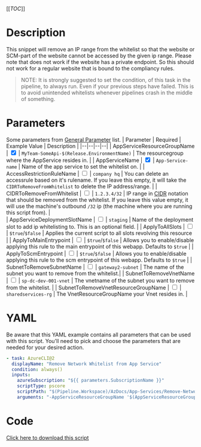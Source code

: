 [[_TOC_]]

# Description

This snippet will remove an IP range from the whitelist so that the website or SCM-part of the website cannot be accessed by the given ip range. Please note that does not work if the website has a private endpoint. So this should not work for a regular website that is bound to the compliancy rules.

> NOTE: It is strongly suggested to set the condition, of this task in the pipeline, to always run. Even if your previous steps have failed. This is to avoid unintended whitelists whenever pipelines crash in the middle of something.

# Parameters

Some parameters from [General Parameter](/Azure/Azure-CLI-Snippets) list.
| Parameter | Required | Example Value | Description |
|--|--|--|--|
| AppServiceResourceGroupName | <input type="checkbox" checked> | `MyTeam-SomeApi-$(Release.EnvironmentName)` | The resourcegroup where the AppService resides in. |
| AppServiceName | <input type="checkbox" checked> | `App-Service-name` | Name of the app service to set the whitelist on. |
| AccessRestrictionRuleName | <input type="checkbox"> | `company hq` | You can delete an accessrule based on it's rulename. If you leave this empty, it will take the `CIDRToRemoveFromWhitelist` to delete the IP address/range. |
| CIDRToRemoveFromWhitelist | <input type="checkbox"> | `1.2.3.4/32` | IP range in [CIDR](https://en.wikipedia.org/wiki/Classless_Inter-Domain_Routing) notation that should be removed from the whitelist. If you leave this value empty, it will use the machine's outbound `/32` ip (the machine where you are running this script from). |  
| AppServiceDeploymentSlotName | <input type="checkbox"> | `staging` | Name of the deployment slot to add ip whitelisting to. This is an optional field. |
| ApplyToAllSlots | <input type="checkbox"> | `$true`/`$false` | Applies the current script to all slots revolving this resource |
| ApplyToMainEntrypoint | <input type="checkbox"> | `$true`/`$false` | Allows you to enable/disable applying this rule to the main entrypoint of this webapp. Defaults to `$true` |
| ApplyToScmEntrypoint | <input type="checkbox"> | `$true`/`$false` | Allows you to enable/disable applying this rule to the scm entrypoint of this webapp. Defaults to `$true` |
| SubnetToRemoveSubnetName | <input type="checkbox"> | `gateway2-subnet` | The name of the subnet you want to remove from the whitelist.|
| SubnetToRemoveVnetName | <input type="checkbox"> | `sp-dc-dev-001-vnet` | The vnetname of the subnet you want to remove from the whitelist. |
| SubnetToRemoveVnetResourceGroupName | <input type="checkbox"> | `sharedservices-rg` | The VnetResourceGroupName your Vnet resides in. |

# YAML

Be aware that this YAML example contains all parameters that can be used with this script. You'll need to pick and choose the parameters that are needed for your desired action.

```yaml
- task: AzureCLI@2
  displayName: "Remove Network Whitelist from App Service"
  condition: always()
  inputs:
    azureSubscription: "${{ parameters.SubscriptionName }}"
    scriptType: pscore
    scriptPath: "$(Pipeline.Workspace)/AzDocs/App-Services/Remove-Network-Whitelist-from-App-Service.ps1"
    arguments: "-AppServiceResourceGroupName '$(AppServiceResourceGroupName)' -AppServiceName '$(AppServiceName)' -AppServiceDeploymentSlotName '$(AppServiceDeploymentSlotName)' -ApplyToAllSlots $(ApplyToAllSlots) -ApplyToMainEntrypoint '$(ApplyToMainEntrypoint)' -ApplyToScmEntrypoint '$(ApplyToScmEntrypoint)' -AccessRestrictionRuleName '$(AccessRestrictionRuleName)' -CIDRToRemoveFromWhitelist '$(CIDRToRemoveFromWhitelist)' -SubnetToRemoveSubnetName '$(SubnetToRemoveSubnetName)' -SubnetToRemoveVnetName '$(SubnetToRemoveVnetName)' -SubnetToRemoveVnetResourceGroupName '$(SubnetToRemoveVnetResourceGroupName)'"
```

# Code

[Click here to download this script](../../../../src/App-Services/Remove-Ip-Whitelist-For-App_service.ps1)
